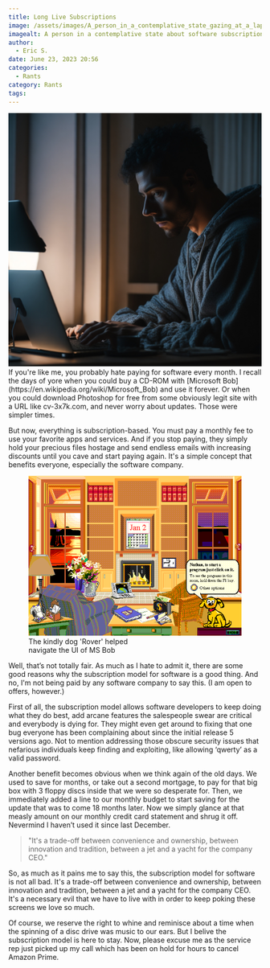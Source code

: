 ```yaml
---
title: Long Live Subscriptions
image: /assets/images/A_person_in_a_contemplative_state_gazing_at_a_laptop_3.jpg
imagealt: A person in a contemplative state about software subscriptions gazing at a laptop
author:
  - Eric S.
date: June 23, 2023 20:56
categories:
  - Rants
category: Rants
tags:
---
```


<img src="/assets/images/A_person_in_a_contemplative_state_gazing_at_a_laptop_3.jpg" alt="A person in a contemplative state about software subscriptions gazing at a laptop" class="left">
If you're like me, you probably hate paying for software every month. I recall the days of yore when you could buy a CD-ROM with [Microsoft Bob](https://en.wikipedia.org/wiki/Microsoft_Bob) and use it forever. 
Or when you could download Photoshop for free <!--more--> from some obviously legit site with a URL like cv-3x7k.com, and never worry about updates. Those were simpler times. 

But now, everything is subscription-based. You must pay a monthly fee to use your favorite apps and services. And if you stop paying, they simply hold your precious files hostage and send endless emails with increasing discounts until you cave and start paying again. It's a simple concept that benefits everyone, especially the software company. 
<figure class="right">
  <img src="/assets/images/Software_Subscriptions_Bob_home.png" alt="The kindly dog 'Rover' helped navigate the UI of MS Bob" class="mb-3">
  <figcaption class="blockquote-footer">The kindly dog 'Rover' helped<br />navigate the UI of MS Bob</figcaption>
</figure>
Well, that’s not totally fair. As much as I hate to admit it, there are some good reasons why the subscription model for software is a good thing. And no, I'm not being paid by any software company to say this. (I am open to offers, however.) 

First of all, the subscription model allows software developers to keep doing what they do best, add arcane features the salespeople swear are critical and everybody is dying for. They might even get around to fixing that one bug everyone has been complaining about since the initial release 5 versions ago. Not to mention addressing those obscure security issues that nefarious individuals keep finding and exploiting, like allowing ‘qwerty’ as a valid password. 

Another benefit becomes obvious when we think again of the old days. We used to save for months, or take out a second mortgage, to pay for that big box with 3 floppy discs inside that we were so desperate for. Then, we immediately added a line to our monthly budget to start saving for the update that was to come 18 months later. Now we simply glance at that measly amount on our monthly credit card statement and shrug it off. Nevermind I haven’t used it since last December. 

<blockquote class="blockquote border-top border-bottom fw-bold p-3">
"It's a trade-off between convenience and ownership, between innovation and tradition, between 
a jet and a yacht for the company CEO."
</blockquote>

So, as much as it pains me to say this, the subscription model for software is not all bad.
It's a trade-off between convenience and ownership, between innovation and tradition, between 
a jet and a yacht for the company CEO. It's a necessary evil that we have to live with in order to keep poking these screens we love so much. 

Of course, we reserve the right to whine and reminisce about a time when the spinning of a disc drive was music to our ears. But I belive the subscription model is here to stay. Now, please excuse me as the service rep just picked up my call which has been on hold for hours to cancel Amazon Prime. 
 